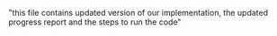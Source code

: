 "this file contains updated version of our implementation, the updated progress report and the steps to run the code"
